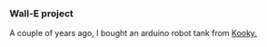 ### Wall-E project

A couple of years ago, I bought an arduino robot tank from <a href="https://kookye.com/2017/08/20/kookye-robot-tank-car-starter-kit-tutorial-introduction/">Kooky.</a>


